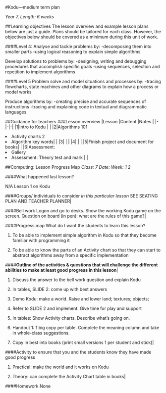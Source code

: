 #Kodu—medium term plan

_Year 7, Length: 6 weeks_

##Learning objectives
The lesson overview and example lesson plans below are just a guide. Plans should be tailored for each class.  However, the objectives below should be covered as a minimum during this unit of work.

####Level 4:
Analyse and tackle problems by:
-decomposing them into smaller parts 
-using logical reasoning to explain simple algorithms

Develop solutions to problems by: 
-designing, writing and debugging procedures that accomplish specific goals
-using sequences, selection and repetition to implement algorithms

####Level 5
Problem solve and model situations and processes by:
-tracing flowcharts, state machines and other diagrams to explain how a process or model works

Produce algorithms by: 
-creating precise and accurate sequences of instructions
-tracing and explaining code in textual and diagrammatic languages

##Guidance for teachers
###Lesson overview
|Lesson    		|Content			|Notes			|
|-|-|-|
|1|Intro to Kodu | |
|2|Algorithms 101 <li> Activity charts 2 <li>Algorithm key words| |
|3| | |
|4| | |
|5|Finish project and document for books| |
|6|Assessment:<li> Gallery <li> Assessment: Theory test and mark | |


##Computing: Lesson Progress Map
_Class: 7    Date:	Week:     1      2_ 		

####What happened last lesson?

N/A Lesson 1 on Kodu

####Groups/ individuals to consider _in this particular lesson_
SEE SEATING PLAN AND TEACHER PLANNER|

####Bell work
Logon and go to desks. Show the working Kodu game on the screen. Question on board (in pen): what are the rules of this game?|

####Progress map
What do I want the students to learn this lesson? 

1.	To be able to implement simple algorithm in Kodu so that they become familiar with programming it

2.	To be able to know the parts of an Activity chart so that they can start to abstract algorithms away from a specific implementation

####**Outline of the activities & questions that will challenge the different abilities to make at least good progress in this lesson**|

1.	Discuss the answer to the bell work question and explain Kodu

2.	In tables, SLIDE 2: come up with best answers

3.	Demo Kodu: make a world. Raise and lower land; textures; objects;

4.	Refer to SLIDE 2 and implement. Give time for play and support

5.	In tables: Show Activity charts. Describe what’s going on.

6.	Handout 1: 1 big copy per table. Complete the meaning column and take in whole-class suggestions.

7.	Copy in best into books (print small versions 1 per student and stick)|

####Activity to ensure that you and the students know they have made good progress

1.	Practical: make the world and it works on Kodu

2.	Theory: can complete the Activity Chart table in books|

####Homework
None
